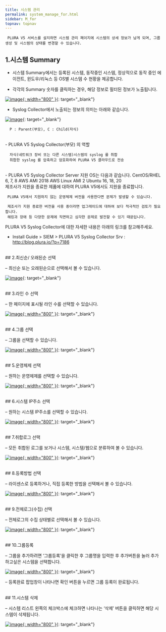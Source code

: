 ```yaml
---
title: 시스템 관리
permalink: system_manage_for.html
sidebar: M_for
topnav: topnav
---
```


     PLURA V5 서비스를 설치하면 시스템 관리 페이지에 시스템의 상세 정보가 남게 되며, 그룹 생성 및 시스템의 상태를 변경할 수 있습니다.


## 1.시스템 Summary

- 시스템 Summary에서는 등록된 시스템, 동작중인 시스템, 정상적으로 동작 중인 에이전트, 윈도우/리눅스 등 OS별 시스템 수 현황을 제공합니다.

- 각각의 Summary 숫자를 클릭하는 경우, 해당 정보로 필터된 정보가 노출됩니다.

[![image](/docs/images/Manual/forensic/system/1.png){: width="800" }](/docs/images/Manual/forensic/system/1.png){: target="_blank"}

- Syslog Collector에서 노출되는 정보의 의미는 아래와 같습니다.

[![image](/docs/images/Manual/forensic/system/2.png)](/docs/images/Manual/forensic/system/2.png){: target="_blank"}

      P : Parent(부모), C : Child(자식)

<br />
- PLURA V5 Syslog Collector(부모) 의 역할

      자식(네트워크 장비 또는 다른 시스템)시스템의 syslog 를 취합
      취합한 syslog 를 압축하고 암호화하여 PLURA V5 클라우드로 전송

<br />
- PLURA V5 Syslog Collector Server 지원 OS는 다음과 같습니다.
      CentOS/RHEL 6, 7, 8
      AWS AMI 2018
      AWS Linux AMI 2
      Ubuntu 16, 18, 20

<br />
     제조사가 지원을 종료한 제품에 대하여 PLURA V5에서도 지원을 종료합니다.

     PLURA V5에서 지원하지 않는 운영체제 버전을 사용한다면 문제가 발생할 수 있습니다.

     제조사가 지원 종료한 버전을 사용 중이라면 업그레이드에 대하여 보다 적극적인 검토가 필요합니다. 
     해킹과 장애 등 다양한 문제에 직면하고 심각한 문제로 발전할 수 있기 때문입니다.

PLURA V5 Syslog Collector에 대한 자세한 내용은 아래의 링크를 참고해주세요.
- Install Guide > SIEM > PLURA V5 Syslog Collector Srv  : http://blog.plura.io/?p=7186

<br />
## 2.최신순/ 오래된순 선택

– 최신순 또는 오래된순으로 선택해서 볼 수 있습니다.

[![image](/docs/images/Manual/forensic/system/3.png)](/docs/images/Manual/forensic/system/3.png){: target="_blank"}

<br />
## 3.라인 수 선택

– 한 페이지에 표시될 라인 수를 선택할 수 있습니다.

[![image](/docs/images/Manual/forensic/system/4.png){: width="800" }](/docs/images/Manual/forensic/system/4.png){: target="_blank"}

<br />
## 4.그룹 선택

– 그룹을 선택할 수 있습니다.

[![image](/docs/images/Manual/forensic/system/5.png){: width="800" }](/docs/images/Manual/forensic/system/5.png){: target="_blank"}

<br />
## 5.운영체제 선택

– 원하는 운영체제를 선택할 수 있습니다.

[![image](/docs/images/Manual/forensic/system/6.png){: width="800" }](/docs/images/Manual/forensic/system/6.png){: target="_blank"}
 
<br />
## 6.시스템 IP주소 선택

– 원하는 시스템 IP주소를 선택할 수 있습니다.

[![image](/docs/images/Manual/forensic/system/7.png){: width="800" }](/docs/images/Manual/forensic/system/7.png){: target="_blank"}

<br />
## 7.취합로그 선택

– 모든 취합된 로그를 보거나 시스템, 시스템/웹으로 분류하여 볼 수 있습니다.

[![image](/docs/images/Manual/forensic/system/8.png){: width="800" }](/docs/images/Manual/forensic/system/8.png){: target="_blank"}

<br />
## 8.등록방법 선택

– 라이센스로 등록하거나, 직접 등록한 방법을 선택해서 볼 수 있습니다.

[![image](/docs/images/Manual/forensic/system/9.png){: width="800" }](/docs/images/Manual/forensic/system/9.png){: target="_blank"}
 
<br />
## 9.전체로그(수집) 선택

– 전체로그의 수집 상태별로 선택해서 볼 수 있습니다.

[![image](/docs/images/Manual/forensic/system/10.png){: width="800" }](/docs/images/Manual/forensic/system/10.png){: target="_blank"}
 
<br />
## 10.그룹등록

– 그룹을 추가하려면 ‘그룹등록’을 클릭한 후 그룹명을 입력한 후 추가버튼을 눌러 추가하고싶은 시스템을 선택합니다.

[![image](/docs/images/Manual/forensic/system/11.png){: width="800" }](/docs/images/Manual/forensic/system/11.png){: target="_blank"}

– 등록완료 팝업창이 나타나면 확인 버튼을 누르면 그룹 등록이 완료됩니다.

 
<br />
## 11.시스템 삭제

– 시스템 리스트 왼쪽의 체크박스에 체크하면 나타나는 ‘삭제’ 버튼을 클릭하면 해당 시스템이 삭제됩니다.

[![image](/docs/images/Manual/forensic/system/12.png){: width="800" }](/docs/images/Manual/forensic/system/12.png){: target="_blank"}

 